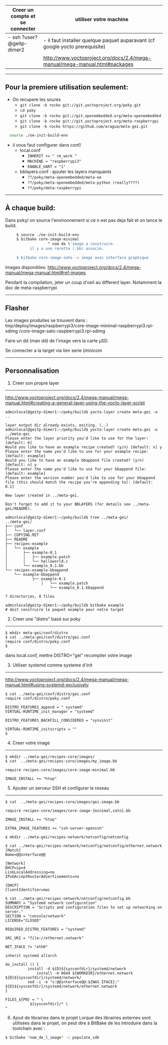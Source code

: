 | Creer un compte et se connecter |                  utiliser votre machine                                        |
|---------------------------------|--------------------------------------------------------------------------------|
|- ssh ?user?@geitp-dimer2        |  - il faut installer quelque paquet auparavant (cf google yocto prerequisite)  |
|                                 |     http://www.yoctoproject.org/docs/2.4/mega-manual/mega-manual.html#packages |

---------------------------------------
Pour la premiere utilisation seulement:
---------------------------------------

- On recupere les soures
  * `git clone -b rocko git://git.yoctoproject.org/poky.git`
  * `cd poky`
  * `git clone -b rocko git://git.openembedded.org/meta-openembedded`
  * `git clone -b rocko git://git.yoctoproject.org/meta-raspberrypi`
  * `git clone -b rocko https://github.com/aragua/meta-gei.git`

```bash
  source ./oe-init-build-env
```

- il vous faut configurer dans conf/
  - local.conf
	- `INHERIT += " rm_work "`
	- `MACHINE = "raspberrypi3"`
	- `ENABLE_UART = "1"`
  - bblayers.conf : ajouter les layers manquants
	- `??/poky/meta-openembedded/meta-oe`
	- `??/poky/meta-openembedded/meta-python (really????)`
	- `??/poky/meta-raspberrypi`

---------------
À chaque build:
---------------

Dans poky/ on source l'environnement si ce n est pas deja fait et on lance le build.
```bash
     $ source ./oe-init-build-env
     $ bitbake core-image-minimal
                   ^ nom de l'image a construire.
		   il y a une recette (.bb) associé.

     $ bitbake core-image-sato -> image avec interface graphique
```
Images disponibles:
http://www.yoctoproject.org/docs/2.4/mega-manual/mega-manual.html#ref-images

Pendant la compilation, jeter un coup d'oeil au different layer.
Notamment la doc de meta-raspberrypi

-------
Flasher
-------

Les images produites se trouvent dans :
    tmp/deploy/images/raspberrypi3/core-image-minimal-raspberrypi3.rpi-sdimg
	                              /core-image-sato-raspberrypi3.rpi-sdimg

Faire un dd (man dd) de l'image vers la carte µSD.

Se connecter a la target via lien serie (minicom

----------------
Personnalisation
----------------

1. Creer son propre layer
-------------------------

http://www.yoctoproject.org/docs/2.4/mega-manual/mega-manual.html#creating-a-general-layer-using-the-yocto-layer-script

```
adminlocal@geitp-dimer1:~/poky/build$ yocto-layer create meta-gei -o ..

layer output dir already exists, exiting. (..)
adminlocal@geitp-dimer1:~/poky/build$ yocto-layer create meta-gei -o ../meta-gei
Please enter the layer priority you'd like to use for the layer: [default: 6]
Would you like to have an example recipe created? (y/n) [default: n] y
Please enter the name you'd like to use for your example recipe: [default: example]
Would you like to have an example bbappend file created? (y/n) [default: n] y
Please enter the name you'd like to use for your bbappend file: [default: example]
Please enter the version number you'd like to use for your bbappend file (this should match the recipe you're appending to): [default: 0.1]

New layer created in ../meta-gei.

Don't forget to add it to your BBLAYERS (for details see ../meta-gei/README).

adminlocal@geitp-dimer1:~/poky/build$ tree ../meta-gei/
../meta-gei/
├── conf
│   └── layer.conf
├── COPYING.MIT
├── README
├── recipes-example
│   └── example
│       ├── example-0.1
│       │   ├── example.patch
│       │   └── helloworld.c
│       └── example_0.1.bb
└── recipes-example-bbappend
    └── example-bbappend
            ├── example-0.1
	            │   └── example.patch
		            └── example_0.1.bbappend

7 directories, 8 files

adminlocal@geitp-dimer1:~/poky/build$ bitbake example
# doit construire le paquet example pour notre target
```

2. Creer une "distro" basé sur poky
-----------------------------------

```
$ mkdir meta-gei/conf/distro
$ cat ../meta-gei/conf/distro/gei.conf
require conf/distro/poky.conf
$
```

dans local.conf, mettre DISTRO="gei"
recompiler votre image

3. Utiliser systemd comme systeme d'init
----------------------------------------

http://www.yoctoproject.org/docs/2.4/mega-manual/mega-manual.html#using-systemd-exclusively

```
$ cat ../meta-gei/conf/distro/gei.conf
require conf/distro/poky.conf

DISTRO_FEATURES_append = " systemd"
VIRTUAL-RUNTIME_init_manager = "systemd"

DISTRO_FEATURES_BACKFILL_CONSIDERED = "sysvinit"

VIRTUAL-RUNTIME_initscripts = ""
$
```

4. Creer votre image
--------------------

```
$ mkdir ../meta-gei/recipes-core/images/
$ cat  ../meta-gei/recipes-core/images/my_image.bb

require recipes-core/images/core-image-minimal.bb

IMAGE_INSTALL += "htop"
```

5. Ajouter un serveur SSH et configurer le reseau
-------------------------------------------------

```
$ cat  ../meta-gei/recipes-core/images/gei-image.bb

require recipes-core/images/core-image-{minimal,sato}.bb

IMAGE_INSTALL += "htop"

EXTRA_IMAGE_FEATURES += "ssh-server-openssh"

$ mkdir ../meta-gei/recipes-network/netconfig/netconfig

$ cat ../meta-gei/recipes-network/netconfig/netconfig/ethernet.network
[Match]
Name=@@interface@@

[Network]
DHCP=ipv4
LinkLocalAddressing=no
IPv6AcceptRouterAdvertisements=no

[DHCP]
ClientIdentifier=mac

$ cat ../meta-gei/recipes-network/netconfig/netconfig.bb
SUMMARY = "Systemd network configuration"
DESCRIPTION = "Scripts and configuration files to set up networking on server."
SECTION = "console/network"
LICENSE="CLOSED"

REQUIRED_DISTRO_FEATURES = "systemd"

SRC_URI = "file://ethernet.network"

NET_IFACE ?= "eth0"

inherit systemd allarch

do_install () {
	      install -d ${D}${sysconfdir}/systemd/network
              install -m 0644 ${WORKDIR}/ethernet.network ${D}${sysconfdir}/systemd/network/
	      sed -i -e "s:@@interface@@:${NAS_IFACE}:" ${D}${sysconfdir}/systemd/network/ethernet.network
}

FILES_${PN} = " \
	       ${sysconfdir}/* \
"
```

6. Ajout de librairies dans le projet
Lorque des librairies externes sont utilisées dans le projet, on peut dire à BitBake de les introduire dans la toolchain avec : 
```bash
$ bitbake *nom_de_l_image* -c populate_sdk
``` 
